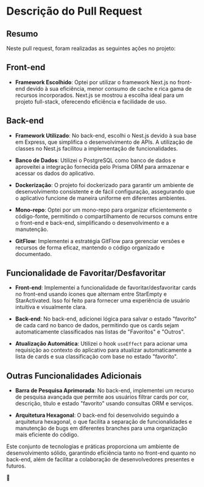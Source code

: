 # Descrição do Pull Request

## Resumo

Neste pull request, foram realizadas as seguintes ações no projeto:

## Front-end

- **Framework Escolhido**: Optei por utilizar o framework Next.js no front-end devido à sua eficiência, menor consumo de cache e rica gama de recursos incorporados. Next.js se mostrou a escolha ideal para um projeto full-stack, oferecendo eficiência e facilidade de uso.

## Back-end

- **Framework Utilizado**: No back-end, escolhi o Nest.js devido à sua base em Express, que simplifica o desenvolvimento de APIs. A utilização de classes no Nest.js facilitou a implementação de funcionalidades.

- **Banco de Dados**: Utilizei o PostgreSQL como banco de dados e aproveitei a integração fornecida pelo Prisma ORM para armazenar e acessar os dados do aplicativo.

- **Dockerização**: O projeto foi dockerizado para garantir um ambiente de desenvolvimento consistente e de fácil configuração, assegurando que o aplicativo funcione de maneira uniforme em diferentes ambientes.

- **Mono-repo**: Optei por um mono-repo para organizar eficientemente o código-fonte, permitindo o compartilhamento de recursos comuns entre o front-end e back-end, simplificando o desenvolvimento e a manutenção.

- **GitFlow**: Implementei a estratégia GitFlow para gerenciar versões e recursos de forma eficaz, mantendo o código organizado e documentado.

## Funcionalidade de Favoritar/Desfavoritar

- **Front-end**: Implementei a funcionalidade de favoritar/desfavoritar cards no front-end usando ícones que alternam entre StarEmpty e StarActivated. Isso foi feito para fornecer uma experiência de usuário intuitiva e visualmente clara.

- **Back-end**: No back-end, adicionei lógica para salvar o estado "favorito" de cada card no banco de dados, permitindo que os cards sejam automaticamente classificados nas listas de "Favoritos" e "Outros".

- **Atualização Automática**: Utilizei o hook `useEffect` para acionar uma requisição ao contexto do aplicativo para atualizar automaticamente a lista de cards e sua classificação com base no estado "favorito".

## Outras Funcionalidades Adicionais

- **Barra de Pesquisa Aprimorada**: No back-end, implementei um recurso de pesquisa avançada que permite aos usuários filtrar cards por cor, descrição, título e estado "favorito" usando consultas ORM e serviços.

- **Arquitetura Hexagonal**: O back-end foi desenvolvido seguindo a arquitetura hexagonal, o que facilita a separação de funcionalidades e manutenção de bugs em diferentes branches para uma organização mais eficiente do código.

Este conjunto de tecnologias e práticas proporciona um ambiente de desenvolvimento sólido, garantindo eficiência tanto no front-end quanto no back-end, além de facilitar a colaboração de desenvolvedores presentes e futuros.

🚀
